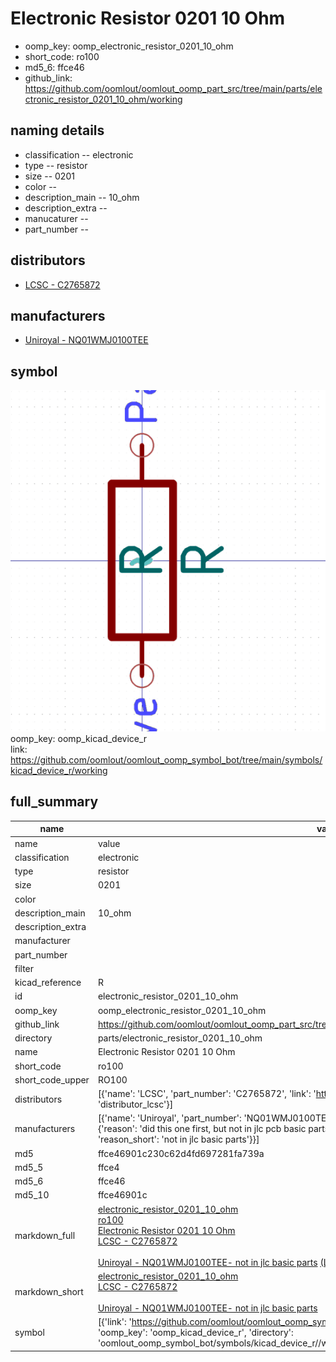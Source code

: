 # Electronic Resistor 0201 10 Ohm

  
* oomp_key: oomp_electronic_resistor_0201_10_ohm 
* short_code: ro100
* md5_6: ffce46  
* github_link: https://github.com/oomlout/oomlout_oomp_part_src/tree/main/parts/electronic_resistor_0201_10_ohm/working  
## naming details
* classification -- electronic
* type -- resistor
* size -- 0201
* color -- 
* description_main -- 10_ohm
* description_extra -- 
* manucaturer -- 
* part_number -- 

## distributors
* [LCSC - C2765872](https://lcsc.com/product-detail/C2765872.html)  

## manufacturers
* [Uniroyal - NQ01WMJ0100TEE]()  

## symbol

![](symbol/0/working/working_600.png)  
oomp_key: oomp_kicad_device_r  
link: https://github.com/oomlout/oomlout_oomp_symbol_bot/tree/main/symbols/kicad_device_r/working  


## full_summary
| name | value | 
| --- | --- | 
| name | value | 
| classification | electronic | 
| type | resistor | 
| size | 0201 | 
| color |  | 
| description_main | 10_ohm | 
| description_extra |  | 
| manufacturer |  | 
| part_number |  | 
| filter |  | 
| kicad_reference | R | 
| id | electronic_resistor_0201_10_ohm | 
| oomp_key | oomp_electronic_resistor_0201_10_ohm | 
| github_link | https://github.com/oomlout/oomlout_oomp_part_src/tree/main/parts/electronic_resistor_0201_10_ohm/working | 
| directory | parts/electronic_resistor_0201_10_ohm | 
| name | Electronic Resistor 0201 10 Ohm | 
| short_code | ro100 | 
| short_code_upper | RO100 | 
| distributors | [{'name': 'LCSC', 'part_number': 'C2765872', 'link': 'https://lcsc.com/product-detail/C2765872.html', 'id': 'distributor_lcsc'}] | 
| manufacturers | [{'name': 'Uniroyal', 'part_number': 'NQ01WMJ0100TEE', 'link': '', 'id': 'manufacturer_uniroyal', 'note': {'reason': 'did this one first, but not in jlc pcb basic parts and 1 percent are and they are the same price', 'reason_short': 'not in jlc basic parts'}}] | 
| md5 | ffce46901c230c62d4fd697281fa739a | 
| md5_5 | ffce4 | 
| md5_6 | ffce46 | 
| md5_10 | ffce46901c | 
| markdown_full | [electronic_resistor_0201_10_ohm](https://github.com/oomlout/oomlout_oomp_part_src/tree/main/parts/electronic_resistor_0201_10_ohm/working)<br>[ro100](https://github.com/oomlout/oomlout_oomp_part_src/tree/main/parts/electronic_resistor_0201_10_ohm/working)<br>[Electronic Resistor 0201 10 Ohm](https://github.com/oomlout/oomlout_oomp_part_src/tree/main/parts/electronic_resistor_0201_10_ohm/working)<br>[LCSC - C2765872<br>](https://lcsc.com/product-detail/C2765872.html)<br>[Uniroyal - NQ01WMJ0100TEE- not in jlc basic parts]() [(L)  ](https://www.lcsc.com/search?q=NQ01WMJ0100TEE)[(D)  ](https://www.digikey.com/en/products?keywords=NQ01WMJ0100TEE)[(M)  ](https://www.mouser.com/Search/Refine?Keyword=NQ01WMJ0100TEE)[(N)  ](https://www.newark.com/search?st=NQ01WMJ0100TEE)[(SZ)  ](https://so.szlcsc.com/global.html?k=NQ01WMJ0100TEE)<br> | 
| markdown_short | [electronic_resistor_0201_10_ohm](https://github.com/oomlout/oomlout_oomp_part_src/tree/main/parts/electronic_resistor_0201_10_ohm/working)<br>[LCSC - C2765872<br>](https://lcsc.com/product-detail/C2765872.html)<br>[Uniroyal - NQ01WMJ0100TEE- not in jlc basic parts]() | 
| symbol | [{'link': 'https://github.com/oomlout/oomlout_oomp_symbol_bot/tree/main/symbols/kicad_device_r', 'oomp_key': 'oomp_kicad_device_r', 'directory': 'oomlout_oomp_symbol_bot/symbols/kicad_device_r//working/working.kicad_sym'}] | 
